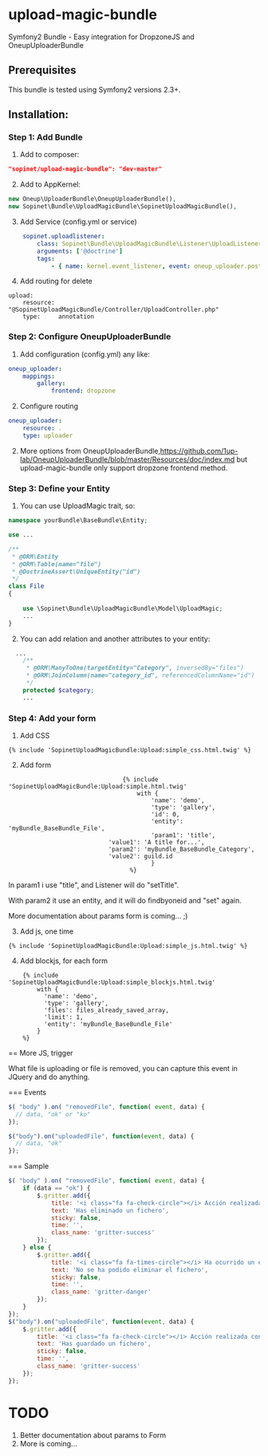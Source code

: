 upload-magic-bundle
===================

Symfony2 Bundle - Easy integration for DropzoneJS and OneupUploaderBundle 

## Prerequisites

This bundle is tested using Symfony2 versions 2.3+.

## Installation:

### Step 1: Add Bundle

1. Add to composer: 

```json
"sopinet/upload-magic-bundle": "dev-master"
```

2. Add to AppKernel: 

```php
new Oneup\UploaderBundle\OneupUploaderBundle(),
new Sopinet\Bundle\UploadMagicBundle\SopinetUploadMagicBundle(),
```

3. Add Service (config.yml or service)

```yaml
    sopinet.uploadlistener:
        class: Sopinet\Bundle\UploadMagicBundle\Listener\UploadListener
        arguments: ['@doctrine']
        tags:
            - { name: kernel.event_listener, event: oneup_uploader.post_persist, method: onUpload }
```

4. Add routing for delete

```
upload:
    resource: "@SopinetUploadMagicBundle/Controller/UploadController.php"
    type:     annotation
```


### Step 2: Configure OneupUploaderBundle

1. Add configuration (config.yml) any like:

```yaml
oneup_uploader:
    mappings:
        gallery:
            frontend: dropzone
```

2. Configure routing

```yaml
oneup_uploader:
    resource: .
    type: uploader
```

2. More options from OneupUploaderBundle,https://github.com/1up-lab/OneupUploaderBundle/blob/master/Resources/doc/index.md but upload-magic-bundle only support dropzone frontend method.

### Step 3: Define your Entity

1. You can use UploadMagic trait, so:

```php
namespace yourBundle\BaseBundle\Entity;

use ...

/**
 * @ORM\Entity
 * @ORM\Table(name="file")
 * @DoctrineAssert\UniqueEntity("id")
 */
class File
{
	
	use \Sopinet\Bundle\UploadMagicBundle\Model\UploadMagic;
	...
}
```

2. You can add relation and another attributes to your entity:

```php
  ...
	/**
	 * @ORM\ManyToOne(targetEntity="Category", inversedBy="files")
	 * @ORM\JoinColumn(name="category_id", referencedColumnName="id")
	 */
	protected $category;
	...
```

### Step 4: Add your form

1. Add CSS

```twig
{% include 'SopinetUploadMagicBundle:Upload:simple_css.html.twig' %}
```

2. Add form

```twig
								{% include 'SopinetUploadMagicBundle:Upload:simple.html.twig'
								  	with {
								  		'name': 'demo',
								  		'type': 'gallery',
								  		'id': 0, 
								  		'entity': 'myBundle_BaseBundle_File',
								  		'param1': 'title',
                			'value1': 'A title for...',
                			'param2': 'myBundle_BaseBundle_Category',
                			'value2': guild.id
										}
								  %}
```

In param1 i use "title", and Listener will do "setTitle".

With param2 it use an entity, and it will do findbyoneid and "set" again.

More documentation about params form is coming... ;)

3. Add js, one time

```
{% include 'SopinetUploadMagicBundle:Upload:simple_js.html.twig' %}
```

4. Add blockjs, for each form

```
	{% include 'SopinetUploadMagicBundle:Upload:simple_blockjs.html.twig' 
		with {
		  'name': 'demo', 
		  'type': 'gallery', 
		  'files': files_already_saved_array, 
		  'limit': 1, 
		  'entity': 'myBundle_BaseBundle_File' 
		} 
	%}
```

== More JS, trigger

What file is uploading or file is removed, you can capture this event in JQuery and do anything.

=== Events

```js
$( "body" ).on( "removedFile", function( event, data) {
  // data, "ok" or "ko"
});

$("body").on("uploadedFile", function(event, data) {
  // data, "ok"
});
```

=== Sample

```js
$( "body" ).on( "removedFile", function( event, data) {
	if (data == "ok") {
		$.gritter.add({
			title: '<i class="fa fa-check-circle"></i> Acción realizada con éxito',
			text: 'Has eliminado un fichero',
			sticky: false,
			time: '',
			class_name: 'gritter-success'
		});
	} else {
		$.gritter.add({
			title: '<i class="fa fa-times-circle"></i> Ha ocurrido un error',
			text: 'No se ha podido eliminar el fichero',
			sticky: false,
			time: '',
			class_name: 'gritter-danger'
		});								
	}			
});
$("body").on("uploadedFile", function(event, data) {
	$.gritter.add({
		title: '<i class="fa fa-check-circle"></i> Acción realizada con éxito',
		text: 'Has guardado un fichero',
		sticky: false,
		time: '',
		class_name: 'gritter-success'
	});			
});
```

TODO
====

1. Better documentation about params to Form
2. More is coming...
